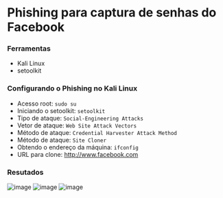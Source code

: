 # Phishing para captura de senhas do Facebook

### Ferramentas

- Kali Linux
- setoolkit

### Configurando o Phishing no Kali Linux

- Acesso root: ``` sudo su ```
- Iniciando o setoolkit: ``` setoolkit ```
- Tipo de ataque: ``` Social-Engineering Attacks ```
- Vetor de ataque: ``` Web Site Attack Vectors ```
- Método de ataque: ```Credential Harvester Attack Method ```
- Método de ataque: ``` Site Cloner ```
- Obtendo o endereço da máquina: ``` ifconfig ```
- URL para clone: http://www.facebook.com

### Resutados

![image](https://github.com/user-attachments/assets/a9258a04-ef90-4488-8d69-c1bd06f69c95)
![image](https://github.com/user-attachments/assets/2f3702d9-b553-49a3-9a74-5f1ded2d1c4e)
![image](https://github.com/user-attachments/assets/94fb0687-d7f6-4f4b-9ddd-d14a3037a646)
